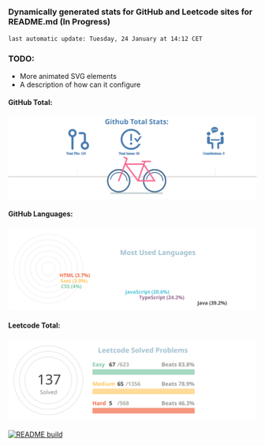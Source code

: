 ### Dynamically generated stats for GitHub and Leetcode sites for README.md (In Progress)
	last automatic update: Tuesday, 24 January at 14:12 CET
### TODO:
- More animated SVG elements
- A description of how can it configure

#### GitHub Total:
![chart-bar](/assets/github-total-bicycle.svg)

#### GitHub Languages:
![chart-bar](/assets/github-languages-sledge.svg)


#### Leetcode Total:
![chart-bar](/assets/leetcode-total-info-circle.svg)

[![README build](https://github.com/meugenom/github-leetcode-stats/actions/workflows/main.yml/badge.svg)](https://github.com/meugenom/github-leetcode-stats/actions/workflows/main.yml)